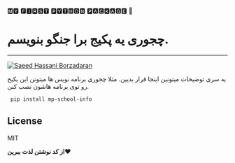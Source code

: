  🅼🆈  🅵🅸🆁🆂🆃  🅿🆈🆃🅷🅾🅽  🅿🅰🅲🅺🅰🅶🅴 🐍

# چجوری یه پکیج برا جنگو بنویسم.
-----
[![Saeed Hassani Borzadaran](https://avatars.githubusercontent.com/u/20496196?s=60&v=4)](https://ig.me/realsaeedhassani) 

یه سری توضیحات میتونین اینجا قرار بدیین.
مثلا چجوری برنامه نویس ها میتونن این پکیج رو توی برنامه هاشون نصب کنن.

```sh
 pip install mp-school-info
```

License
-----
MIT

**از کد نوشتن لذت ببرین❤️**
